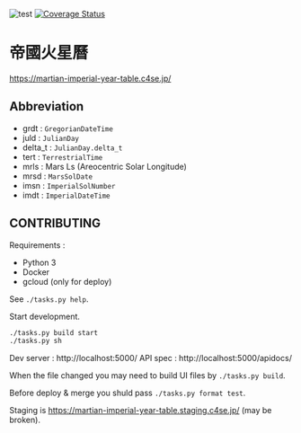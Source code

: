 ![test](https://github.com/ne-sachirou/martian_imperial_year_table/workflows/test/badge.svg)
[![Coverage Status](https://coveralls.io/repos/github/ne-sachirou/martian_imperial_year_table/badge.svg?branch=master)](https://coveralls.io/github/ne-sachirou/martian_imperial_year_table?branch=master)

# 帝國火星曆

https://martian-imperial-year-table.c4se.jp/

## Abbreviation

- grdt : `GregorianDateTime`
- juld : `JulianDay`
- delta_t : `JulianDay.delta_t`
- tert : `TerrestrialTime`
- mrls : Mars Ls (Areocentric Solar Longitude)
- mrsd : `MarsSolDate`
- imsn : `ImperialSolNumber`
- imdt : `ImperialDateTime`

## CONTRIBUTING

Requirements :

- Python 3
- Docker
- gcloud (only for deploy)

See `./tasks.py help`.

Start development.

```sh
./tasks.py build start
./tasks.py sh
```

Dev server : http://localhost:5000/
API spec : http://localhost:5000/apidocs/

When the file changed you may need to build UI files by `./tasks.py build`.

Before deploy & merge you shuld pass `./tasks.py format test`.

Staging is https://martian-imperial-year-table.staging.c4se.jp/ (may be broken).
